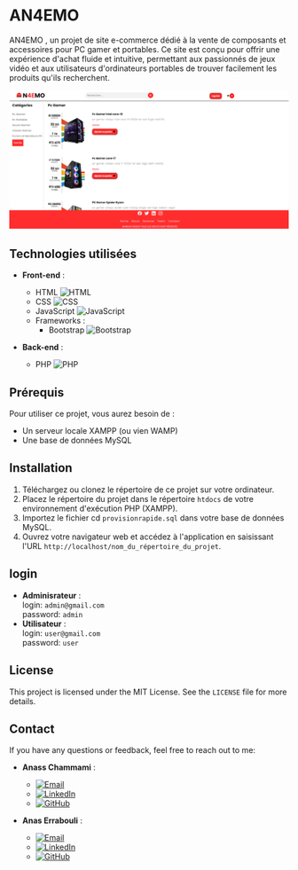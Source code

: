 # AN4EMO

AN4EMO , un projet de site e-commerce dédié à la vente de composants et accessoires pour PC gamer et portables. Ce site est conçu pour offrir une expérience d'achat fluide et intuitive, permettant aux passionnés de jeux vidéo et aux utilisateurs d'ordinateurs portables de trouver facilement les produits qu'ils recherchent.

![Capture d'écran de l'application](images/screenshot.png)

## Technologies utilisées

- **Front-end** :
  - HTML ![HTML](https://img.shields.io/badge/HTML-5-orange)
  - CSS ![CSS](https://img.shields.io/badge/CSS-3-blue)
  - JavaScript ![JavaScript](https://img.shields.io/badge/JavaScript-ES6-yellow)
  - Frameworks : 
    - Bootstrap ![Bootstrap](https://img.shields.io/badge/Bootstrap-5-purple)

- **Back-end** :
  - PHP ![PHP](https://img.shields.io/badge/PHP-8.0-blue)

## Prérequis
Pour utiliser ce projet, vous aurez besoin de :

- Un serveur locale XAMPP (ou vien WAMP)
- Une base de données MySQL

## Installation
1. Téléchargez ou clonez le répertoire de ce projet sur votre ordinateur.
2. Placez le répertoire du projet dans le répertoire `htdocs` de votre environnement d'exécution PHP (XAMPP).
3. Importez le fichier cd `provisionrapide.sql` dans votre base de données MySQL.
4. Ouvrez votre navigateur web et accédez à l'application en saisissant l'URL `http://localhost/nom_du_répertoire_du_projet`.

## login
- **Adminisrateur** :<br>
    login: `admin@gmail.com`<br>
    password: `admin`
- **Utilisateur** :<br>
    login: `user@gmail.com`<br>
    password: `user`   

## License
This project is licensed under the MIT License. See the `LICENSE` file for more details.

## Contact
If you have any questions or feedback, feel free to reach out to me:
- **Anass Chammami** :
  - [![Email](https://img.shields.io/badge/Email-0078D4?style=for-the-badge&logo=gmail&logoColor=white)](mailto:anass.chammami@um5r.ac.ma)
  - [![LinkedIn](https://img.shields.io/badge/LinkedIn-0077B5?style=for-the-badge&logo=linkedin&logoColor=white)](https://www.linkedin.com/in/anass-chammami-78ab25304/)
  - [![GitHub](https://img.shields.io/badge/GitHub-100000?style=for-the-badge&logo=github&logoColor=white)](https://github.com/wh3sly)
   
- **Anas Errabouli** :
  - [![Email](https://img.shields.io/badge/Email-0078D4?style=for-the-badge&logo=gmail&logoColor=white)](mailto:anass.chammami@um5r.ac.ma)
  - [![LinkedIn](https://img.shields.io/badge/LinkedIn-0077B5?style=for-the-badge&logo=linkedin&logoColor=white)](https://www.linkedin.com/in/anass-chammami-78ab25304/)
  - [![GitHub](https://img.shields.io/badge/GitHub-100000?style=for-the-badge&logo=github&logoColor=white)](https://github.com/wh3sly)   

